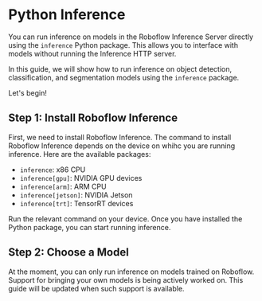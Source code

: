 # Python Inference

You can run inference on models in the Roboflow Inference Server directly using the `inference` Python package. This allows you to interface with models without running the Inference HTTP server.

In this guide, we will show how to run inference on object detection, classification, and segmentation models using the `inference` package.

Let's begin!

## Step 1: Install Roboflow Inference

First, we need to install Roboflow Inference. The command to install Roboflow Inference depends on the device on whihc you are running inference. Here are the available packages:

- `inference`: x86 CPU
- `inference[gpu]`: NVIDIA GPU devices
- `inference[arm]`: ARM CPU
- `inference[jetson]`: NVIDIA Jetson
- `inference[trt]`: TensorRT devices

Run the relevant command on your device. Once you have installed the Python package, you can start running inference.

## Step 2: Choose a Model

At the moment, you can only run inference on models trained on Roboflow. Support for bringing your own models is being actively worked on. This guide will be updated when such support is available.

